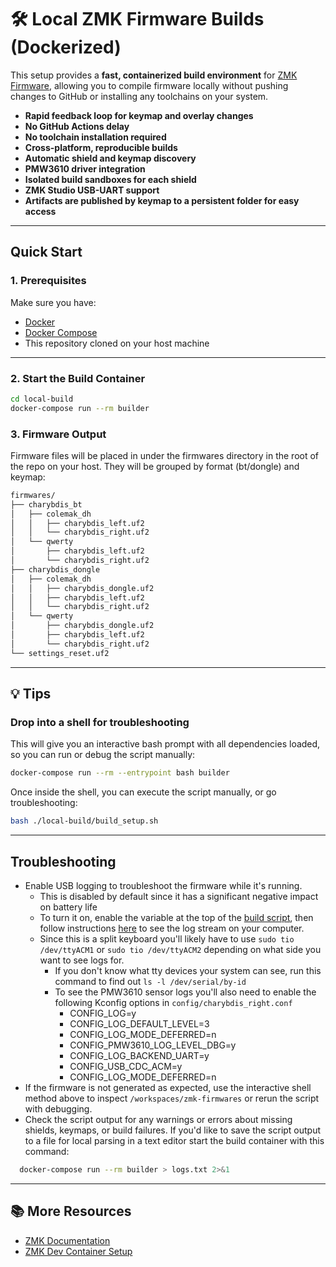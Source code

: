 # 🛠️ Local ZMK Firmware Builds (Dockerized)

This setup provides a **fast, containerized build environment** for [ZMK Firmware](https://zmk.dev), allowing you to compile firmware locally without pushing changes to GitHub or installing any toolchains on your system.

- **Rapid feedback loop for keymap and overlay changes**
- **No GitHub Actions delay**
- **No toolchain installation required**
- **Cross-platform, reproducible builds**
- **Automatic shield and keymap discovery**
- **PMW3610 driver integration**
- **Isolated build sandboxes for each shield**
- **ZMK Studio USB-UART support**
- **Artifacts are published by keymap to a persistent folder for easy access**

---

## Quick Start

### 1. Prerequisites

Make sure you have:

- [Docker](https://docs.docker.com/get-docker/)
- [Docker Compose](https://docs.docker.com/compose/install/)
- This repository cloned on your host machine

---

### 2. Start the Build Container

```bash
cd local-build
docker-compose run --rm builder
```

### 3. Firmware Output

Firmware files will be placed in under the firmwares directory in the root of the repo on your host. They will be grouped by format (bt/dongle) and keymap:

```bash
firmwares/
├── charybdis_bt
│   ├── colemak_dh
│   │   ├── charybdis_left.uf2
│   │   └── charybdis_right.uf2
│   └── qwerty
│       ├── charybdis_left.uf2
│       └── charybdis_right.uf2
├── charybdis_dongle
│   ├── colemak_dh
│   │   ├── charybdis_dongle.uf2
│   │   ├── charybdis_left.uf2
│   │   └── charybdis_right.uf2
│   └── qwerty
│       ├── charybdis_dongle.uf2
│       ├── charybdis_left.uf2
│       └── charybdis_right.uf2
└── settings_reset.uf2
```

---

## 💡 Tips

### Drop into a shell for troubleshooting

This will give you an interactive bash prompt with all dependencies loaded, so you can run or debug the script manually:

```bash
docker-compose run --rm --entrypoint bash builder
```

Once inside the shell, you can execute the script manually, or go troubleshooting:

```bash
bash ./local-build/build_setup.sh
```

---

## Troubleshooting

- Enable USB logging to troubleshoot the firmware while it's running.
  - This is disabled by default since it has a significant negative impact on battery life
  - To turn it on, enable the variable at the top of the [build script](local-build/build_setup.sh), then follow instructions [here](https://zmk.dev/docs/development/usb-logging) to see the log stream on your computer.
  - Since this is a split keyboard you'll likely have to use `sudo tio /dev/ttyACM1` or `sudo tio /dev/ttyACM2` depending on what side you want to see logs for.
    - If you don't know what tty devices your system can see, run this command to find out `ls -l /dev/serial/by-id`
    - To see the PMW3610 sensor logs you'll also need to enable the following Kconfig options in `config/charybdis_right.conf`
      - CONFIG_LOG=y
      - CONFIG_LOG_DEFAULT_LEVEL=3
      - CONFIG_LOG_MODE_DEFERRED=n
      - CONFIG_PMW3610_LOG_LEVEL_DBG=y
      - CONFIG_LOG_BACKEND_UART=y
      - CONFIG_USB_CDC_ACM=y
      - CONFIG_LOG_MODE_DEFERRED=n
- If the firmware is not generated as expected, use the interactive shell method above to inspect `/workspaces/zmk-firmwares` or rerun the script with debugging.
- Check the script output for any warnings or errors about missing shields, keymaps, or build failures. If you'd like to save the script output to a file for local parsing in a text editor start the build container with this command:

```bash
  docker-compose run --rm builder > logs.txt 2>&1
```

---

## 📚 More Resources

- [ZMK Documentation](https://zmk.dev/docs)
- [ZMK Dev Container Setup](https://zmk.dev/docs/development/local-toolchain/setup/container)

